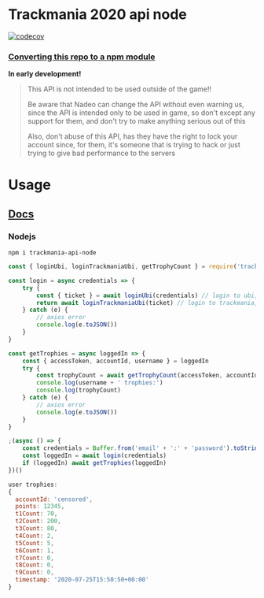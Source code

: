 # Trackmania 2020 api node

[![codecov](https://codecov.io/gh/breeku/trackmania-api-node/branch/master/graph/badge.svg)](https://codecov.io/gh/breeku/trackmania-api-node)

### [Converting this repo to a npm module](https://github.com/The-Firexx/trackmania2020apidocumentation)

**In early development!**

> This API is not intended to be used outside of the game!!
>
> Be aware that Nadeo can change the API without even warning us, since the API is intended only to be used in game, so don't except any support for them, and don't try to make anything serious out of this
>
> Also, don't abuse of this API, has they have the right to lock your account since, for them, it's someone that is trying to hack or just trying to give bad performance to the servers

# Usage

## **[Docs](https://trackmania-api-node.netlify.app)**

### Nodejs

`npm i trackmania-api-node`

```javascript
const { loginUbi, loginTrackmaniaUbi, getTrophyCount } = require('trackmania-api-node')

const login = async credentials => {
    try {
        const { ticket } = await loginUbi(credentials) // login to ubi, level 0
        return await loginTrackmaniaUbi(ticket) // login to trackmania, level 1
    } catch (e) {
        // axios error
        console.log(e.toJSON())
    }
}

const getTrophies = async loggedIn => {
    const { accessToken, accountId, username } = loggedIn
    try {
        const trophyCount = await getTrophyCount(accessToken, accountId)
        console.log(username + ' trophies:')
        console.log(trophyCount)
    } catch (e) {
        // axios error
        console.log(e.toJSON())
    }
}

;(async () => {
    const credentials = Buffer.from('email' + ':' + 'password').toString('base64')
    const loggedIn = await login(credentials)
    if (loggedIn) await getTrophies(loggedIn)
})()
```

```javascript
user trophies:
{
  accountId: 'censored',
  points: 12345,
  t1Count: 70,
  t2Count: 200,
  t3Count: 80,
  t4Count: 2,
  t5Count: 5,
  t6Count: 1,
  t7Count: 0,
  t8Count: 0,
  t9Count: 0,
  timestamp: '2020-07-25T15:50:50+00:00'
}
```
